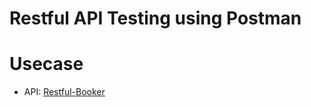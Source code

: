 # Restful API Testing using Postman

# Usecase
* API: [Restful-Booker](https://restful-booker.herokuapp.com/)
